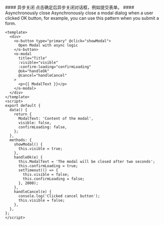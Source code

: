 <cn>
#### 异步关闭
点击确定后异步关闭对话框，例如提交表单。
</cn>

<us>
#### Asynchronously close
Asynchronously close a modal dialog when a user clicked OK button, for example,
you can use this pattern when you submit a form.
</us>

```vue
<template>
  <div>
    <o-button type="primary" @click="showModal">
      Open Modal with async logic
    </o-button>
    <o-modal
      title="Title"
      :visible="visible"
      :confirm-loading="confirmLoading"
      @ok="handleOk"
      @cancel="handleCancel"
    >
      <p>{{ ModalText }}</p>
    </o-modal>
  </div>
</template>
<script>
export default {
  data() {
    return {
      ModalText: 'Content of the modal',
      visible: false,
      confirmLoading: false,
    };
  },
  methods: {
    showModal() {
      this.visible = true;
    },
    handleOk(e) {
      this.ModalText = 'The modal will be closed after two seconds';
      this.confirmLoading = true;
      setTimeout(() => {
        this.visible = false;
        this.confirmLoading = false;
      }, 2000);
    },
    handleCancel(e) {
      console.log('Clicked cancel button');
      this.visible = false;
    },
  },
};
</script>
```
